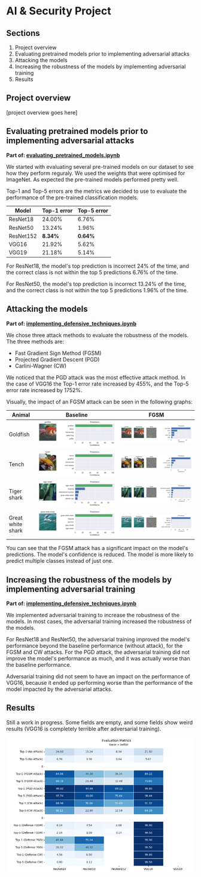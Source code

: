 # AI & Security Project

## Sections

1. Project overview
1. Evaluating pretrained models prior to implementing adversarial attacks
1. Attacking the models
1. Increasing the robustness of the models by implementing adversarial training
1. Results

## Project overview

[project overview goes here]

## Evaluating pretrained models prior to implementing adversarial attacks

**Part of: [evaluating_pretrained_models.ipynb](./evaluating_pretrained_models.ipynb)**

We started with evaluating several pre-trained models on our dataset to see how they perform reguraly. We used the weights that were optimised for ImageNet. As expected the pre-trained models performed pretty well.

Top-1 and Top-5 errors are the metrics we decided to use to evaluate the performance of the pre-trained classification models.

| Model     | Top-1 error | Top-5 error |
| --------- | ----------- | ----------- |
| ResNet18  | 24.00%      | 6.76%       |
| ResNet50  | 13.24%      | 1.96%       |
| ResNet152 | **8.34%**   | **0.64%**   |
| VGG16     | 21.92%      | 5.62%       |
| VGG19     | 21.18%      | 5.14%       |

For ResNet18, the model's top prediction is incorrect 24% of the time, and the correct class is not within the top 5 predictions 6.76% of the time.

For ResNet50, the model's top prediction is incorrect 13.24% of the time, and the correct class is not within the top 5 predictions 1.96% of the time.

## Attacking the models

**Part of: [implementing_defensive_techniques.ipynb](./implementing_defensive_techniques.ipynb)**

We chose three attack methods to evaluate the robustness of the models. The three methods are:

- Fast Gradient Sign Method (FGSM)
- Projected Gradient Descent (PGD)
- Carlini-Wagner (CW)

We noticed that the PGD attack was the most effective attack method. In the case of VGG16 the Top-1 error rate increased by 455%, and the Top-5 error rate increased by 1752%.

Visually, the impact of an FGSM attack can be seen in the following graphs:

| Animal            | Baseline                                                                    | FGSM                                                                |
| ----------------- | --------------------------------------------------------------------------- | ------------------------------------------------------------------- |
| Goldfish          | ![Goldfish baseline](./public/Adversarial_Attack/baseline-goldfish.svg)     | ![Goldfish FGSM](./public/Adversarial_Attack/fgsm-goldfish.svg)     |
| Tench             | ![Tench baseline](./public/Adversarial_Attack/baseline-tench.svg)           | ![Tench FGSM](./public/Adversarial_Attack/fgsm-tench.svg)           |
| Tiger shark       | ![Tigershark baseline](./public/Adversarial_Attack/baseline-tigershark.svg) | ![Tigershark FGSM](./public/Adversarial_Attack/fgsm-tigershark.svg) |
| Great white shark | ![GWD baseline](./public/Adversarial_Attack/baseline-gws.svg)               | ![GWS FGSM](./public/Adversarial_Attack/fgsm-gws.svg)               |

You can see that the FGSM attack has a significant impact on the model's predictions. The model's confidence is reduced. The model is more likely to predict multiple classes instead of just one.

## Increasing the robustness of the models by implementing adversarial training

**Part of: [implementing_defensive_techniques.ipynb](./implementing_defensive_techniques.ipynb)**

We implemented adversarial training to increase the robustness of the models. In most cases, the adversarial training increased the robustness of the models.

For ResNet18 and ResNet50, the adversarial training improved the model's performance beyond the baseline performance (without attack), for the FGSM and CW attacks. For the PGD attack, the adversarial training did not improve the model's performance as much, and it was actually worse than the baseline performance.

Adversarial training did not seem to have an impact on the performance of VGG16, because it ended up performing worse than the performance of the model impacted by the adversarial attacks.

## Results

Still a work in progress. Some fields are empty, and some fields show weird results (VGG16 is completely terrible after adversarial training).

![Heatmap of model performances](./public/evaluation-heatmap.png)
